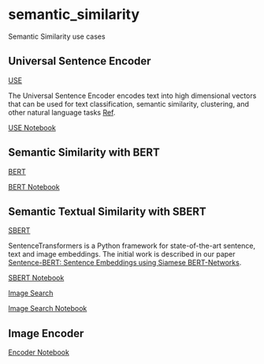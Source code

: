 # semantic_similarity
Semantic Similarity use cases

## Universal Sentence Encoder
[USE](https://www.tensorflow.org/hub/tutorials/semantic_similarity_with_tf_hub_universal_encoder)

The Universal Sentence Encoder encodes text into high dimensional vectors that can be used for text classification, semantic similarity, clustering, and other natural language tasks [Ref](https://towardsdatascience.com/use-cases-of-googles-universal-sentence-encoder-in-production-dd5aaab4fc15).

[USE Notebook](examples/colab/semantic_similarity_with_tf_hub_universal_encoder.ipynb)

## Semantic Similarity with BERT
[BERT](https://keras.io/examples/nlp/semantic_similarity_with_bert/)

[BERT Notebook](examples/colab/semantic_similarity_with_bert.ipynb)

## Semantic Textual Similarity with SBERT
[SBERT](https://www.sbert.net/docs/usage/semantic_textual_similarity.html)

SentenceTransformers is a Python framework for state-of-the-art sentence, text and image embeddings. The initial work is described in our paper [Sentence-BERT: Sentence Embeddings using Siamese BERT-Networks](https://arxiv.org/pdf/1908.10084.pdf).

[SBERT Notebook](examples/colab/semantic_similarity_with_sbert.ipynb)

[Image Search](https://www.sbert.net/examples/applications/image-search/README.html)

[Image Search Notebook](examples/colab/Image_Search.ipynb)

## Image Encoder

[Encoder Notebook](examples/colab/img_encoder.ipynb)
